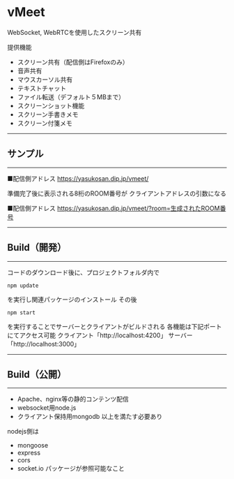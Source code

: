 # vMeet

WebSocket, WebRTCを使用したスクリーン共有

提供機能

- スクリーン共有（配信側はFirefoxのみ）
- 音声共有
- マウスカーソル共有
- テキストチャット
- ファイル転送（デフォルト５MBまで）　
- スクリーンショット機能
- スクリーン手書きメモ
- スクリーン付箋メモ
----


## サンプル
----
■配信側アドレス
https://yasukosan.dip.jp/vmeet/

準備完了後に表示される8桁のROOM番号が
クライアントアドレスの引数になる


■配信側アドレス
https://yasukosan.dip.jp/vmeet/?room=生成されたROOM番号



----
## Build（開発）
----
コードのダウンロード後に、プロジェクトフォルダ内で

`npm update`

を実行し関連パッケージのインストール
その後

`npm start`

を実行することでサーバーとクライアントがビルドされる
各機能は下記ポートにてアクセス可能
クライアント「http://localhost:4200」
サーバー    「http://localhost:3000」

----
## Build（公開）
----
- Apache、nginx等の静的コンテンツ配信
- websocket用node.js
- クライアント保持用mongodb
以上を満たす必要あり

nodejs側は
- mongoose
- express
- cors
- socket.io
パッケージが参照可能なこと

